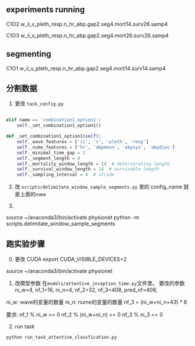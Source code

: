 ## experiments running 

C1O2
w_ii_v_pleth_resp.n_hr_abp.gap2.seg4.mort14.surv26.samp4

C1O3
w_ii_v_pleth_resp.n_hr_abp.gap2.seg4.mort26.surv26.samp4


## segmenting

C1O1
w_ii_v_pleth_resp.n_hr_abp.gap2.seg4.mort14.surv14.samp4

## 分割数据
1. 更改 `task_config.py`
```python

elif name == 'combination1_option1':
    self._set_combination1_option1()

def _set_combination1_option1(self):
    self._wave_features = ['ii', 'v', 'pleth', 'resp']
    self._nume_features = ['hr', 'abpmean', 'abpsys', 'abpdias']
    self._minimal_time_gap = 2
    self._segment_length = 4
    self._mortality_window_length = 14  # deteriorating length
    self._survival_window_length = 14  # survivable length
    self._sampling_interval = 4  # stride

```
2. 改 `scripts/delimitate_window_sample_segments.py` 里的 config_name
就是上面的`name`

3. 
source ~/anaconda3/bin/activate physionet
python -m scripts.delimitate_window_sample_segments



## 跑实验步骤

0. 更改 CUDA
export CUDA_VISIBLE_DEVICES=2

source ~/anaconda3/bin/activate physionet

1. 改模型参数
在`models/attentive_inception_time.py`文件里。
要改的参数
ni_w=4, nf_1=16, ni_n=4, nf_2=32, 
nf_3=408, pred_nf=408,

ni_w: wave的变量的数量
ni_n: nume的变量的数量
nf_3 = (ni_w+ni_n+43) * 8

要求:
nf_1 % ni_w == 0
nf_2 % (ni_w+ni_n) == 0
nf_3 % ni_3 == 0

2. run task
```
python run_task_attentive_classfication.py
```
